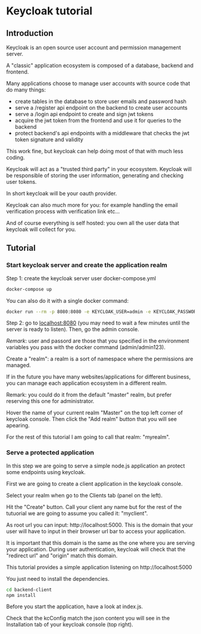 # Keycloak tutorial

## Introduction

Keycloak is an open source user account and permission management server.

A "classic" application ecosystem is composed of a database, backend and frontend.

Many applications choose to manage user accounts with source code that do many things:
* create tables in the database to store user emails and password hash
* serve a /register api endpoint on the backend to create user accounts
* serve a /login api endpoint to create and sign jwt tokens
* acquire the jwt token from the frontend and use it for queries to the backend
* protect backend's api endpoints with a middleware that checks the jwt token signature and validity

This work fine, but keycloak can help doing most of that with much less coding.

Keycloak will act as a "trusted third party" in your ecosystem. Keycloak will be responsible of storing the user information, generating and checking user tokens.

In short keycloak will be your oauth provider.

Keycloak can also much more for you: for example handling the email verification process with verification link etc...

And of course everything is self hosted: you own all the user data that keycloak will collect for you.

## Tutorial

### Start keycloak server and create the application realm

Step 1: create the keycloak server user docker-compose.yml

```bash
docker-compose up
```

You can also do it with a single docker command:

```bash
docker run --rm -p 8080:8080 -e KEYCLOAK_USER=admin -e KEYCLOAK_PASSWORD=admin123 -it jboss/keycloak
```

Step 2: go to [localhost:8080](localhost:8080) (you may need to wait a few minutes until the server is ready to listen). Then, go the admin console.

*Remark*: user and passord are those that you specified in the environment variables you pass with the docker command (admin/admin123).

Create a "realm": a realm is a sort of namespace where the permissions are managed.

If in the future you have many websites/applications for different business, you can manage each application ecosystem in a different realm.

Remark: you could do it from the default "master" realm, but prefer reserving this one for administrator.

Hover the name of your current realm "Master" on the top left corner of keycloak console. Then click the "Add realm" button that you will see apearing.

For the rest of this tutorial I am going to call that realm: "myrealm".

### Serve a protected application

In this step we are going to serve a simple node.js application an protect some endpoints using keycloak.

First we are going to create a client application in the keycloak console.

Select your realm when go to the Clients tab (panel on the left).

Hit the "Create" button. Call your client any name but for the rest of the tutuorial we are going to assume you called it: "myclient".

As root url you can input: http://localhost:5000. This is the domain that your user will have to input in their browser url bar to access your application.

It is important that this domain is the same as the one where you are serving your application. During user authentication, keycloak will check that the "redirect url" and "origin" match this domain.

This tutorial provides a simple application listening on http://localhost:5000

You just need to install the dependencies.
```bash
cd backend-client
npm install
```

Before you start the application, have a look at index.js.

Check that the kcConfig match the json content you will see in the Installation tab of your keycloak console (top right).

